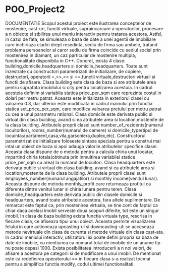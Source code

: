 # POO_Project2
DOCUMENTATIE
Scopul acestui proiect este ilustrarea conceptelor de mostenire, cast-uri, functii virtuale, supraincarcare a operatorilor, procesare a n obiecte si stbilirea unui meniu interactiv pentru tratarea acestora. Astfel, in cazul de fata, se simuleaza o baza de date a unei agentii de imobiliare care inchiriaza cladiri drept resedinta, sediu de firma sau ambele, tratand problema persoanelor al caror sediu de firma coincide cu sediul social prin mostenirea in diamant, un caz particular de mostenire multipla, functionalitate disponibila in C++.
Concret, exista 4 clase: building,domicile,headquarters si domicile_headquarters. Toate sunt inzestrate cu constructori parametrizati de initializare, de copiere, destructori, operatorii =,>>,<< si ==,functii virtuale,destructori virtuali si functii de afisare. 
Clasa building este clasa de baza si are atributele area pentru suprafata imobilului si city pentru localizarea acestuia. In cadrul acesteia definim si variabila statica price_per_sqm care reprezinta costul in dolari per metru patrat. Aceasta este initializata in exteriorul clasei cu valoarea 0.3, dar ulterior este modificata in cadrul mainului prin functia statica set_price_per_sqm, care modifica valoarea pretului per metru patrat cu cea a unui parametru rational.
Clasa domicile este derivata public si virtual din clasa building, avand si ea atributele area si location,mostenite de la clasa building. Atributele proprii clasei sunt number_of_rezidents(numarul locuitorilor), rooms_number(numarul de camere) si domicile_type(tipul de locuinta:apartament,casa,vila,garsoniera,duplex,etc). Constructorul parametrizat de initializare foloseste sintaxa speciala pentru a construi mai intai un obiect de baza si apoi adauga valorile atributelor specifice clasei. Aceasta clasa dispune de o metoda pentru a calcula chiria unui locatar, impartind chiria totala(obtinuta prin inmultirea variabilei statice price_per_sqm cu area) la numarul de locuitori.
Clasa headquarters este derivata public si virtual din clasa building, avand si ea atributele area si location,mostenite de la clasa building. Atributele proprii clasei sunt employees_number(numarul angajatilor) si monthly income(venitul lunar). Aceasta dispune de metoda monthly_profit care returneaza profitul ca diferenta dintre venitul lunar si chiria lunara pentru teren.
Clasa domicile_headquarters este derivata public din clasele domicile si headquarters, avand toate atributele acestora, fara altele suplimentare. De remarcat este faptul ca, prin mostenirea virtuala, se tine cont de faptul ca chiar daca acelasi imobil serveste doua scopuri diferite, tot este un singur imobil.
In clasa de baza building exista functia virtuala type, rescrisa in fiecare clasa, ce afiseaza tipul unui obiect. Aceasta permite vizualizarea felului in care actioneaza upcasting-ul si downcasting-ul: se acceseaza metode nevirtuale din clasa de curenta si metode virtuale din clasa cast-ata.
In cadrul meniului interactiv, utilizatorul isi poate defini propria sa baza de date de imobile, cu mentiunea ca numarul total de imobile de un anume tip nu poate depasi 1000. Exista posibilitatea introducerii a n noi valori, de afisare a acestora pe categorii si de modificare a unui imobil. De mentionat este ca redefinirea operatorului == in fiecare clasa s-a realizat tocmai pentru a simplifica functia modify, codul ultimei functionalitati. 
